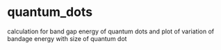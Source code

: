 # quantum_dots
calculation for band gap energy of quantum dots and plot of variation of bandage energy with size of quantum dot
